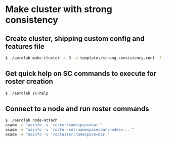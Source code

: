 # Make cluster with strong consistency

## Create cluster, shipping custom config and features file

```bash
$ ./aerolab make-cluster -c 3 -o templates/strong-consistency.conf -f features.conf
```

## Get quick help on SC commands to execute for roster creation

```bash
$ ./aerolab sc-help
```

## Connect to a node and run roster commands

```bash
$ ./aerolab node-attach
asadm -e "asinfo -v 'roster:namespace=bar'"
asadm -e "asinfo -v 'roster-set:namespace=bar;nodes=...'"
asadm -e "asinfo -v 'recluster:namespace=bar'"
```
